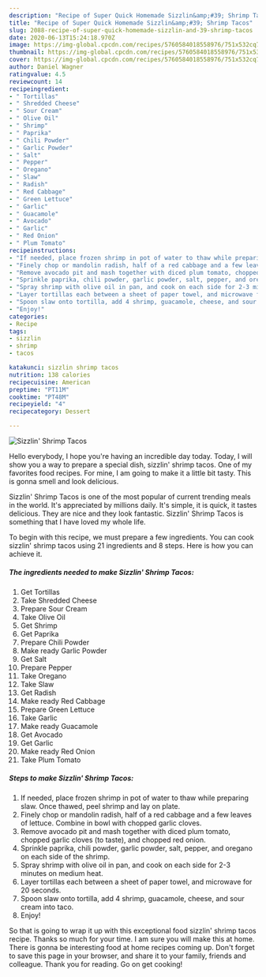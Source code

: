 ```yaml
---
description: "Recipe of Super Quick Homemade Sizzlin&amp;#39; Shrimp Tacos"
title: "Recipe of Super Quick Homemade Sizzlin&amp;#39; Shrimp Tacos"
slug: 2088-recipe-of-super-quick-homemade-sizzlin-and-39-shrimp-tacos
date: 2020-06-13T15:24:18.970Z
image: https://img-global.cpcdn.com/recipes/5760584018558976/751x532cq70/sizzlin-shrimp-tacos-recipe-main-photo.jpg
thumbnail: https://img-global.cpcdn.com/recipes/5760584018558976/751x532cq70/sizzlin-shrimp-tacos-recipe-main-photo.jpg
cover: https://img-global.cpcdn.com/recipes/5760584018558976/751x532cq70/sizzlin-shrimp-tacos-recipe-main-photo.jpg
author: Daniel Wagner
ratingvalue: 4.5
reviewcount: 14
recipeingredient:
- " Tortillas"
- " Shredded Cheese"
- " Sour Cream"
- " Olive Oil"
- " Shrimp"
- " Paprika"
- " Chili Powder"
- " Garlic Powder"
- " Salt"
- " Pepper"
- " Oregano"
- " Slaw"
- " Radish"
- " Red Cabbage"
- " Green Lettuce"
- " Garlic"
- " Guacamole"
- " Avocado"
- " Garlic"
- " Red Onion"
- " Plum Tomato"
recipeinstructions:
- "If needed, place frozen shrimp in pot of water to thaw while preparing slaw. Once thawed, peel shrimp and lay on plate."
- "Finely chop or mandolin radish, half of a red cabbage and a few leaves of lettuce. Combine in bowl with chopped garlic cloves."
- "Remove avocado pit and mash together with diced plum tomato, chopped garlic cloves (to taste), and chopped red onion."
- "Sprinkle paprika, chili powder, garlic powder, salt, pepper, and oregano on each side of the shrimp."
- "Spray shrimp with olive oil in pan, and cook on each side for 2-3 minutes on medium heat."
- "Layer tortillas each between a sheet of paper towel, and microwave for 20 seconds."
- "Spoon slaw onto tortilla, add 4 shrimp, guacamole, cheese, and sour cream into taco."
- "Enjoy!"
categories:
- Recipe
tags:
- sizzlin
- shrimp
- tacos

katakunci: sizzlin shrimp tacos 
nutrition: 138 calories
recipecuisine: American
preptime: "PT11M"
cooktime: "PT48M"
recipeyield: "4"
recipecategory: Dessert

---
```



![Sizzlin&#39; Shrimp Tacos](https://img-global.cpcdn.com/recipes/5760584018558976/751x532cq70/sizzlin-shrimp-tacos-recipe-main-photo.jpg)

Hello everybody, I hope you're having an incredible day today. Today, I will show you a way to prepare a special dish, sizzlin&#39; shrimp tacos. One of my favorites food recipes. For mine, I am going to make it a little bit tasty. This is gonna smell and look delicious.

Sizzlin&#39; Shrimp Tacos is one of the most popular of current trending meals in the world. It's appreciated by millions daily. It's simple, it is quick, it tastes delicious. They are nice and they look fantastic. Sizzlin&#39; Shrimp Tacos is something that I have loved my whole life.




To begin with this recipe, we must prepare a few ingredients. You can cook sizzlin&#39; shrimp tacos using 21 ingredients and 8 steps. Here is how you can achieve it.

<!--inarticleads1-->

##### The ingredients needed to make Sizzlin&#39; Shrimp Tacos:

1. Get  Tortillas
1. Take  Shredded Cheese
1. Prepare  Sour Cream
1. Take  Olive Oil
1. Get  Shrimp
1. Get  Paprika
1. Prepare  Chili Powder
1. Make ready  Garlic Powder
1. Get  Salt
1. Prepare  Pepper
1. Take  Oregano
1. Take  Slaw
1. Get  Radish
1. Make ready  Red Cabbage
1. Prepare  Green Lettuce
1. Take  Garlic
1. Make ready  Guacamole
1. Get  Avocado
1. Get  Garlic
1. Make ready  Red Onion
1. Take  Plum Tomato




<!--inarticleads2-->

##### Steps to make Sizzlin&#39; Shrimp Tacos:

1. If needed, place frozen shrimp in pot of water to thaw while preparing slaw. Once thawed, peel shrimp and lay on plate.
1. Finely chop or mandolin radish, half of a red cabbage and a few leaves of lettuce. Combine in bowl with chopped garlic cloves.
1. Remove avocado pit and mash together with diced plum tomato, chopped garlic cloves (to taste), and chopped red onion.
1. Sprinkle paprika, chili powder, garlic powder, salt, pepper, and oregano on each side of the shrimp.
1. Spray shrimp with olive oil in pan, and cook on each side for 2-3 minutes on medium heat.
1. Layer tortillas each between a sheet of paper towel, and microwave for 20 seconds.
1. Spoon slaw onto tortilla, add 4 shrimp, guacamole, cheese, and sour cream into taco.
1. Enjoy!




So that is going to wrap it up with this exceptional food sizzlin&#39; shrimp tacos recipe. Thanks so much for your time. I am sure you will make this at home. There is gonna be interesting food at home recipes coming up. Don't forget to save this page in your browser, and share it to your family, friends and colleague. Thank you for reading. Go on get cooking!

